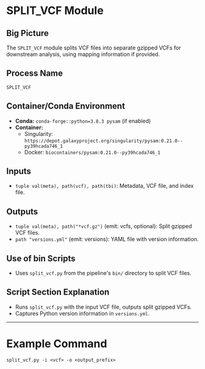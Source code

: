 # SPLIT_VCF Module

## Big Picture
The `SPLIT_VCF` module splits VCF files into separate gzipped VCFs for downstream analysis, using mapping information if provided.

## Process Name
`SPLIT_VCF`

## Container/Conda Environment
- **Conda:** `conda-forge::python=3.8.3 pysam` (if enabled)
- **Container:**
  - Singularity: `https://depot.galaxyproject.org/singularity/pysam:0.21.0--py39hcada746_1`
  - Docker: `biocontainers/pysam:0.21.0--py39hcada746_1`

## Inputs
- `tuple val(meta), path(vcf), path(tbi)`: Metadata, VCF file, and index file.

## Outputs
- `tuple val(meta), path("*vcf.gz")` (emit: vcfs, optional): Split gzipped VCF files.
- `path "versions.yml"` (emit: versions): YAML file with version information.

## Use of bin Scripts
- Uses `split_vcf.py` from the pipeline's `bin/` directory to split VCF files.

## Script Section Explanation
- Runs `split_vcf.py` with the input VCF file, outputs split gzipped VCFs.
- Captures Python version information in `versions.yml`.

---

# Example Command
```
split_vcf.py -i <vcf> -o <output_prefix>
```
